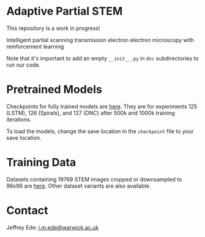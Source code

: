 # Adaptive Partial STEM

This repository is a work in progress!

Intelligent partial scanning transmission electron electron microscopy with reinforcement learning


Note that it's important to add an empty `__init__.py` in `dnc` subdirectories to run our code.

# Pretrained Models

Checkpoints for fully trained models are [here](https://drive.google.com/drive/folders/1LJuaVXEvlfhrZLQiz_LEnoAn59WM2PpI?usp=sharing). They are for experiments 125 (LSTM), 126 (Spirals), and 127 (DNC) after 500k and 1000k training iterations. 

To load the models, change the save location in the `checkpoint` file to your save location.

# Training Data

Datasets containing 19769 STEM images cropped or downsampled to 96x96 are [here](https://github.com/Jeffrey-Ede/datasets/wiki). Other dataset variants are also available.

# Contact

Jeffrey Ede: j.m.ede@warwick.ac.uk
